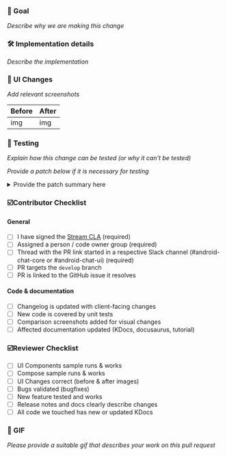 ### 🎯 Goal

_Describe why we are making this change_

### 🛠 Implementation details

_Describe the implementation_

### 🎨 UI Changes

_Add relevant screenshots_

| Before | After |
| --- | --- |
| img | img |

### 🧪 Testing

_Explain how this change can be tested (or why it can't be tested)_

_Provide a patch below if it is necessary for testing_

<details>

<summary>Provide the patch summary here</summary>

```
Provide the patch code here
```

</details>


### ☑️Contributor Checklist

#### General
- [ ] I have signed the [Stream CLA](https://docs.google.com/forms/d/e/1FAIpQLScFKsKkAJI7mhCr7K9rEIOpqIDThrWxuvxnwUq2XkHyG154vQ/viewform) (required)
- [ ] Assigned a person / code owner group (required)
- [ ] Thread with the PR link started in a respective Slack channel (#android-chat-core or #android-chat-ui) (required)
- [ ] PR targets the `develop` branch
- [ ] PR is linked to the GitHub issue it resolves

#### Code & documentation
- [ ] Changelog is updated with client-facing changes
- [ ] New code is covered by unit tests
- [ ] Comparison screenshots added for visual changes
- [ ] Affected documentation updated (KDocs, docusaurus, tutorial)

### ☑️Reviewer Checklist
- [ ] UI Components sample runs & works
- [ ] Compose sample runs & works
- [ ] UI Changes correct (before & after images)
- [ ] Bugs validated (bugfixes)
- [ ] New feature tested and works
- [ ] Release notes and docs clearly describe changes
- [ ] All code we touched has new or updated KDocs

### 🎉 GIF

_Please provide a suitable gif that describes your work on this pull request_
